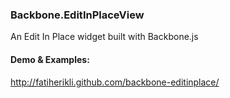 ### Backbone.EditInPlaceView

An Edit In Place widget built with Backbone.js

#### Demo & Examples:

<http://fatiherikli.github.com/backbone-editinplace/>
